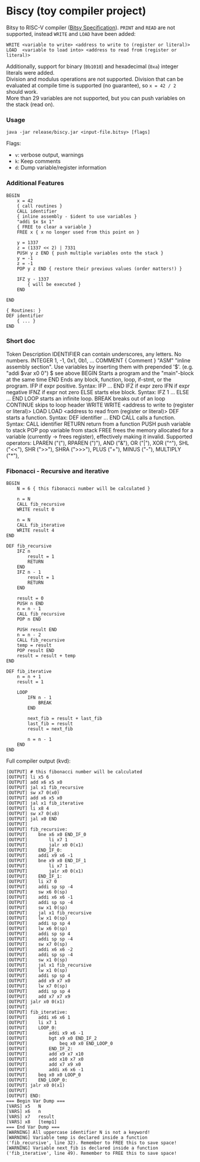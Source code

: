 # Biscy (toy compiler project)
Bitsy to RISC-V compiler ([Bitsy Specification](https://github.com/apbendi/bitsyspec/blob/master/BITSY.md)).
`PRINT` and `READ` are not supported, instead `WRITE` and `LOAD` have been added:
```
WRITE <variable to write> <address to write to (register or literal)>
LOAD  <variable to load into> <address to read from (register or literal)>
```
Additionally, support for binary (`0b1010`) and hexadecimal (`0xa`) integer literals were added.  
Division and modulus operations are not supported. Division that can be evaluated at compile time is supported (no guarantee), so `x = 42 / 2` should work.  
More than 29 variables are not supported, but you can push variables on the stack (read on).

### Usage
```java -jar release/biscy.jar <input-file.bitsy> [flags]```

Flags:
* `v`: verbose output, warnings
* `k`: Keep comments
* `d`: Dump variable/register information

### Additional Features
```
BEGIN
    x = 42
    { call routines }
    CALL identifier
    { inline assembly - $ident to use variables }
    "addi $x $x 1"
    { FREE to clear a variable }
    FREE x { x no longer used from this point on }

    y = 1337
    z = (1337 << 2) | 7331
    PUSH y z END { push multiple variables onto the stack }
    y = -1
    z = -1
    POP y z END { restore their previous values (order matters!) }

    IFZ y - 1337
        { will be executed }
    END

END

{ Routines: }
DEF identifier
    { ... }
END
```

### Short doc

Token       Description
IDENTIFIER  can contain underscores, any letters. No numbers.
INTEGER     1, -1, 0x1, 0b1, ...
COMMENT     { Comment }
"ASM"       "inline assembly section". Use variables by inserting them with prepended '$'. (e.g. "addi $var x0 0")
$           see above
BEGIN       Starts a program and the "main"-block at the same time
END         Ends any block, function, loop, if-stmt, or the program.
IFP         if expr positive. Syntax: IFP <expr> ... END
IFZ         if expr zero
IFN         if expr negative
IFNZ        if expr not zero
ELSE        starts else block. Syntax: IFZ 1 ... ELSE ... END
LOOP        starts an infinite loop.
BREAK       breaks out of an loop
CONTINUE    skips to loop header
WRITE       WRITE <variable to write> <address to write to (register or literal)>
LOAD        LOAD  <variable to load into> <address to read from (register or literal)>
DEF         starts a function. Syntax: DEF identifier ... END
CALL        calls a function. Syntax: CALL identifier
RETURN      return from a function
PUSH        push variable to stack
POP         pop variable from stack
FREE        frees the memory allocated for a variable (currently -> frees register), effectively making it invalid.
Supported operators:
LPAREN      ("("),
RPAREN      (")"),
AND         ("&"),
OR          ("|"),
XOR         ("^"),
SHL         ("<<"),
SHR         (">>"),
SHRA        (">>>"),
PLUS        ("+"),
MINUS       ("-"),
MULTIPLY    ("*"),

### Fibonacci - Recursive and iterative
```
BEGIN
    N = 6 { this fibonacci number will be calculated }

    n = N
    CALL fib_recursive
    WRITE result 0

    n = N
    CALL fib_iterative
    WRITE result 4
END

DEF fib_recursive
    IFZ n
        result = 1
        RETURN
    END
    IFZ n - 1
        result = 1
        RETURN
    END

    result = 0
    PUSH n END
    n = n - 1
    CALL fib_recursive
    POP n END

    PUSH result END
    n = n - 2
    CALL fib_recursive
    temp = result
    POP result END
    result = result + temp
END

DEF fib_iterative
    n = n + 1
    result = 1

    LOOP
        IFN n - 1
            BREAK
        END

        next_fib = result + last_fib
        last_fib = result
        result = next_fib

        n = n - 1
    END
END
```
Full compiler output (kvd):
```
[OUTPUT] # this fibonacci number will be calculated
[OUTPUT] li x5 6
[OUTPUT] add x6 x5 x0
[OUTPUT] jal x1 fib_recursive
[OUTPUT] sw x7 0(x0)
[OUTPUT] add x6 x5 x0
[OUTPUT] jal x1 fib_iterative
[OUTPUT] li x8 4
[OUTPUT] sw x7 0(x8)
[OUTPUT] jal x0 END
[OUTPUT] 
[OUTPUT] fib_recursive:
[OUTPUT] 	bne x6 x0 END_IF_0
[OUTPUT] 		li x7 1
[OUTPUT] 		jalr x0 0(x1)
[OUTPUT] 	END_IF_0:
[OUTPUT] 	addi x9 x6 -1
[OUTPUT] 	bne x9 x0 END_IF_1
[OUTPUT] 		li x7 1
[OUTPUT] 		jalr x0 0(x1)
[OUTPUT] 	END_IF_1:
[OUTPUT] 	li x7 0
[OUTPUT] 	addi sp sp -4
[OUTPUT] 	sw x6 0(sp)
[OUTPUT] 	addi x6 x6 -1
[OUTPUT] 	addi sp sp -4
[OUTPUT] 	sw x1 0(sp)
[OUTPUT] 	jal x1 fib_recursive
[OUTPUT] 	lw x1 0(sp)
[OUTPUT] 	addi sp sp 4
[OUTPUT] 	lw x6 0(sp)
[OUTPUT] 	addi sp sp 4
[OUTPUT] 	addi sp sp -4
[OUTPUT] 	sw x7 0(sp)
[OUTPUT] 	addi x6 x6 -2
[OUTPUT] 	addi sp sp -4
[OUTPUT] 	sw x1 0(sp)
[OUTPUT] 	jal x1 fib_recursive
[OUTPUT] 	lw x1 0(sp)
[OUTPUT] 	addi sp sp 4
[OUTPUT] 	add x9 x7 x0
[OUTPUT] 	lw x7 0(sp)
[OUTPUT] 	addi sp sp 4
[OUTPUT] 	add x7 x7 x9
[OUTPUT] jalr x0 0(x1)
[OUTPUT] 
[OUTPUT] fib_iterative:
[OUTPUT] 	addi x6 x6 1
[OUTPUT] 	li x7 1
[OUTPUT] 	LOOP_0:
[OUTPUT] 		addi x9 x6 -1
[OUTPUT] 		bgt x9 x0 END_IF_2
[OUTPUT] 			beq x0 x0 END_LOOP_0
[OUTPUT] 		END_IF_2:
[OUTPUT] 		add x9 x7 x10
[OUTPUT] 		add x10 x7 x0
[OUTPUT] 		add x7 x9 x0
[OUTPUT] 		addi x6 x6 -1
[OUTPUT] 	beq x0 x0 LOOP_0
[OUTPUT] 	END_LOOP_0:
[OUTPUT] jalr x0 0(x1)
[OUTPUT] 
[OUTPUT] END:
=== Begin Var Dump ===
[VARS] x5	N
[VARS] x6	n
[VARS] x7	result
[VARS] x8	[temp1]
=== End Var Dump ===
[WARNING] All uppercase identifier N is not a keyword!
[WARNING] Variable temp is declared inside a function ('fib_recursive', line 32). Remember to FREE this to save space!
[WARNING] Variable next_fib is declared inside a function ('fib_iterative', line 49). Remember to FREE this to save space!
```